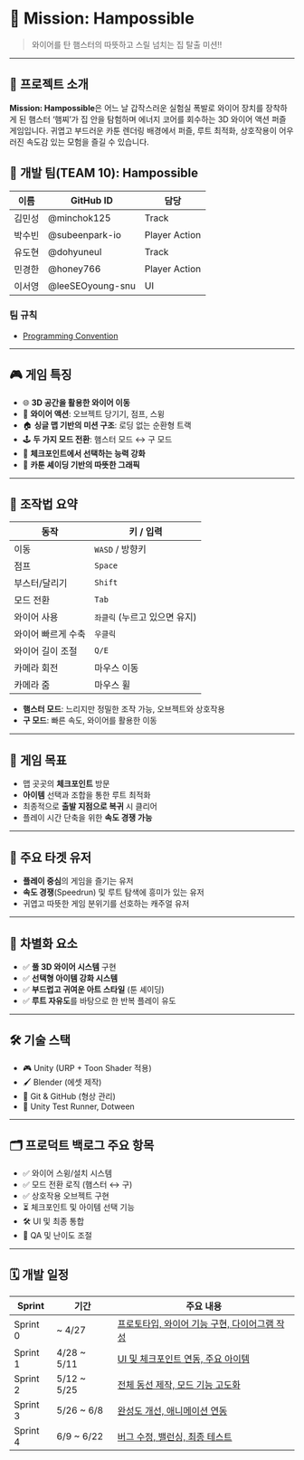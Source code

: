 # 🧭 Mission: Hampossible

> 와이어를 탄 햄스터의 따뜻하고 스릴 넘치는 집 탈출 미션!!

---

## 🐹 프로젝트 소개

**Mission: Hampossible**은 어느 날 갑작스러운 실험실 폭발로 와이어 장치를 장착하게 된 햄스터 ‘햄찌’가 집 안을 탐험하며 에너지 코어를 회수하는 3D 와이어 액션 퍼즐 게임입니다. 귀엽고 부드러운 카툰 렌더링 배경에서 퍼즐, 루트 최적화, 상호작용이 어우러진 속도감 있는 모험을 즐길 수 있습니다.

## 👥 개발 팀(TEAM 10): **Hampossible**

| 이름 | GitHub ID | 담당 |
|------|------|------|
| 김민성 | @minchok125 | Track |
| 박수빈 | @subeenpark-io | Player Action |
| 유도현 | @dohyuneul | Track |
| 민경한 | @honey766 | Player Action |
| 이서영 | @leeSEOyoung-snu | UI|

### 팀 규칙 
* [Programming Convention](https://github.com/SWPP-2025SPRING/team-project-for-2025-spring-swpp-team-10/wiki/Team-Rule-01:-Programming-Convention)

---

## 🎮 게임 특징

- 🌐 **3D 공간을 활용한 와이어 이동**
- 🧵 **와이어 액션**: 오브젝트 당기기, 점프, 스윙
- 🏠 **싱글 맵 기반의 미션 구조**: 로딩 없는 순환형 트랙
- 🕹️ **두 가지 모드 전환**: 햄스터 모드 ↔ 구 모드
- 🔧 **체크포인트에서 선택하는 능력 강화**
- 🐾 **카툰 셰이딩 기반의 따뜻한 그래픽**

---

## 🧩 조작법 요약

| 동작 | 키 / 입력 |
|------|-----------|
| 이동 | `WASD` / 방향키 |
| 점프 | `Space` |
| 부스터/달리기 | `Shift` |
| 모드 전환 | `Tab` |
| 와이어 사용 | `좌클릭` (누르고 있으면 유지) |
| 와이어 빠르게 수축 | `우클릭` |
| 와이어 길이 조절 | `Q/E` |
| 카메라 회전 | 마우스 이동 |
| 카메라 줌 | 마우스 휠 |

- **햄스터 모드**: 느리지만 정밀한 조작 가능, 오브젝트와 상호작용
- **구 모드**: 빠른 속도, 와이어를 활용한 이동

---

## 🎯 게임 목표

- 맵 곳곳의 **체크포인트** 방문
- **아이템** 선택과 조합을 통한 루트 최적화
- 최종적으로 **출발 지점으로 복귀** 시 클리어
- 플레이 시간 단축을 위한 **속도 경쟁 가능**

---

## 🎯 주요 타겟 유저

- **플레이 중심**의 게임을 즐기는 유저
- **속도 경쟁**(Speedrun) 및 루트 탐색에 흥미가 있는 유저
- 귀엽고 따뜻한 게임 분위기를 선호하는 캐주얼 유저

---

## 🧠 차별화 요소

- ✅ **풀 3D 와이어 시스템** 구현
- ✅ **선택형 아이템 강화 시스템**
- ✅ **부드럽고 귀여운 아트 스타일** (툰 셰이딩)
- ✅ **루트 자유도**를 바탕으로 한 반복 플레이 유도

---

## 🛠 기술 스택

- 🎮 Unity (URP + Toon Shader 적용)
- 🖌️ Blender (에셋 제작)
- 💾 Git & GitHub (형상 관리)
- 🧪 Unity Test Runner, Dotween

---

## 🗂 프로덕트 백로그 주요 항목

- ✅ 와이어 스윙/설치 시스템
- ✅ 모드 전환 로직 (햄스터 ↔ 구)
- ✅ 상호작용 오브젝트 구현
- ⏳ 체크포인트 및 아이템 선택 기능
- 🛠 UI 및 최종 통합
- 🐞 QA 및 난이도 조절

---

## 🗓 개발 일정

| Sprint | 기간 | 주요 내용 |
|--------|------|----------|
| Sprint 0 | ~ 4/27 | [프로토타입, 와이어 기능 구현, 다이어그램 작성]() |
| Sprint 1 | 4/28 ~ 5/11 | [UI 및 체크포인트 연동, 주요 아이템]() |
| Sprint 2 | 5/12 ~ 5/25 | [전체 동선 제작, 모드 기능 고도화]() |
| Sprint 3 | 5/26 ~ 6/8 | [완성도 개선, 애니메이션 연동]() |
| Sprint 4 | 6/9 ~ 6/22 | [버그 수정, 밸런싱, 최종 테스트]() |
